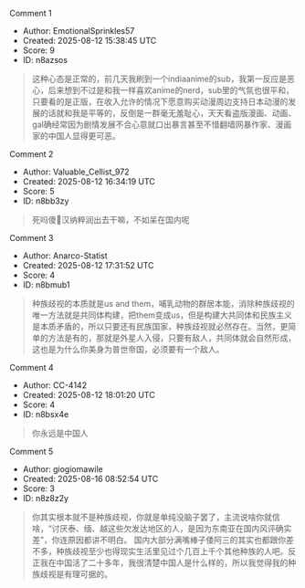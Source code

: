 Comment 1

- Author: EmotionalSprinkles57
- Created: 2025-08-12 15:38:45 UTC
- Score: 9
- ID: n8azsos

> 这种心态是正常的，前几天我刷到一个indiaanime的sub，我第一反应是恶心，后来想到不过是和我一样喜欢anime的nerd，sub里的气氛也很平和，只要看的是正版，在收入允许的情况下愿意购买动漫周边支持日本动漫的发展的话就和我是平等的，反倒是一群毫无羞耻心，天天看盗版漫画、动画、gal确经常因为剧情发展不合心意就口出暴言甚至不惜翻墙网暴作家、漫画家的中国人显得更可恶。

Comment 2

- Author: Valuable_Cellist_972
- Created: 2025-08-12 16:34:19 UTC
- Score: 5
- ID: n8bb3zy

> 死吗傻🐶汉纳粹润出去干嘛，不如呆在国内呢

Comment 3

- Author: Anarco-Statist
- Created: 2025-08-12 17:31:52 UTC
- Score: 4
- ID: n8bmub1

> 种族歧视的本质就是us and them，哺乳动物的群居本能，消除种族歧视的唯一方法就是共同体构建，把them变成us，但是构建大共同体和民族主义是本质矛盾的，所以只要还有民族国家，种族歧视就必然存在。当然，更简单的方法是有的，那就是外星人入侵，只要有敌人，共同体就会自然形成，这也是为什么你美身为普世帝国，必须要有一个敌人。

Comment 4

- Author: CC-4142
- Created: 2025-08-12 18:01:20 UTC
- Score: 4
- ID: n8bsx4e

> 你永远是中国人

Comment 5

- Author: giogiomawile
- Created: 2025-08-16 08:52:54 UTC
- Score: 3
- ID: n8z8z2y

> 你其实根本就不是种族歧视，你就是单纯没脑子罢了，主流说啥你就信啥，“讨厌泰、缅、越这些欠发达地区的人，是因为东南亚在国内风评确实差”，你连原因都讲不明白。
> 国内大部分满嘴棒子倭阿三的其实也都跟你差不多，种族歧视至少也得现实生活里见过个几百上千个其他种族的人吧。反正我在中国活了二十多年，我很清楚中国人是什么样的，所以我觉得我的种族歧视是有理可据的。
